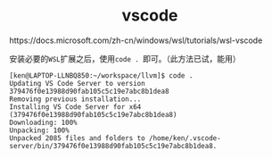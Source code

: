 <h1 align="center">vscode</h1>
https://docs.microsoft.com/zh-cn/windows/wsl/tutorials/wsl-vscode



安装必要的`WSL`扩展之后，使用`code . `即可。（此方法已试，能用）

```shell
[ken@LAPTOP-LLNBQ850:~/workspace/llvm]$ code .
Updating VS Code Server to version 379476f0e13988d90fab105c5c19e7abc8b1dea8
Removing previous installation...
Installing VS Code Server for x64 (379476f0e13988d90fab105c5c19e7abc8b1dea8)
Downloading: 100%
Unpacking: 100%
Unpacked 2085 files and folders to /home/ken/.vscode-server/bin/379476f0e13988d90fab105c5c19e7abc8b1dea8.
```









